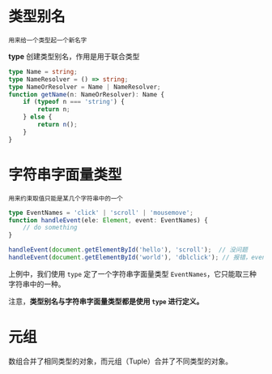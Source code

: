 # 类型别名

`用来给一个类型起一个新名字`

**type** 创建类型别名，作用是用于联合类型

```typescript
type Name = string;
type NameResolver = () => string;
type NameOrResolver = Name | NameResolver;
function getName(n: NameOrResolver): Name {
    if (typeof n === 'string') {
        return n;
    } else {
        return n();
    }
}
```



# 字符串字面量类型

`用来约束取值只能是某几个字符串中的一个`

```typescript
type EventNames = 'click' | 'scroll' | 'mousemove';
function handleEvent(ele: Element, event: EventNames) {
    // do something
}

handleEvent(document.getElementById('hello'), 'scroll');  // 没问题
handleEvent(document.getElementById('world'), 'dblclick'); // 报错，event 不能为 'dblclick'
```

上例中，我们使用 `type` 定了一个字符串字面量类型 `EventNames`，它只能取三种字符串中的一种。

注意，**类型别名与字符串字面量类型都是使用 `type` 进行定义。**



# 元组

数组合并了相同类型的对象，而元组（Tuple）合并了不同类型的对象。